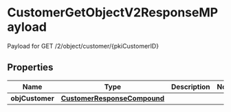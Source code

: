 

# CustomerGetObjectV2ResponseMPayload

Payload for GET /2/object/customer/{pkiCustomerID}

## Properties

| Name | Type | Description | Notes |
|------------ | ------------- | ------------- | -------------|
|**objCustomer** | [**CustomerResponseCompound**](CustomerResponseCompound.md) |  |  |



